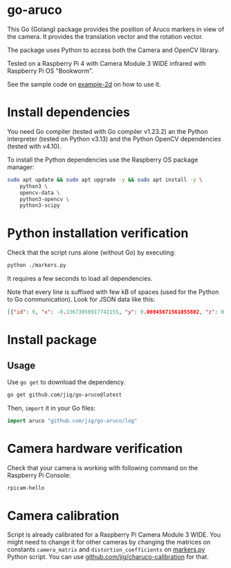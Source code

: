 # go-aruco

This Go (Golang) package provides the position of Aruco markers in view of the camera. It provides the translation vector and the rotation vector.

The package uses Python to access both the Camera and OpenCV library.

Tested on a Raspberry Pi 4 with Camera Module 3 WIDE infrared with Raspberry Pi OS "Bookworm".

See the sample code on [example-2d](./example-2d/) on how to use it.

# Install dependencies

You need Go compiler (tested with Go compiler v1.23.2) an the Python interpreter (tested on Python v3.13) and the Python OpenCV dependencies (tested with v4.10).

To install the Python dependencies use the Raspberry OS package manager:

```bash
sudo apt update && sudo apt upgrade -y && sudo apt install -y \
    python3 \
    opencv-data \
    python3-opencv \
    python3-scipy
```

# Python installation verification

Check that the script runs alone (without Go) by executing:

```bash
python ./markers.py
```

It requires a few seconds to load all dependencies.

Note that every line is suffixed with few kB of spaces (used for the Python to Go communication). Look for JSON data like this:

```json
[{"id": 9, "x": -0.13673050917742155, "y": 0.06945671561055802, "z": 0.7309941550510376, "roll-x": -172.7556401203728, "pitch-y": 6.610564919377947, "yaw-z": 178.17154128756582}, {"id": 6, "x": 0.34398351230356095, "y": -0.020529717758146982, "z": 0.8951305793554741, "roll-x": -177.8320267892627, "pitch-y": -26.86036068104307, "yaw-z": 177.5710900851925}, {"id": 8, "x": -0.13820595929256171, "y": -0.03209965216632465, "z": 0.7309398765039592, "roll-x": -171.51842160897496, "pitch-y": 2.0533179575661684, "yaw-z": 176.7455522076878}, {"id": 7, "x": 0.34751714240210885, "y": 0.07921186314686002, "z": 0.8838179732333362, "roll-x": -173.4195957396569, "pitch-y": -14.31427564710096, "yaw-z": 178.3094912498296}]
```

# Install package

## Usage

Use `go get` to download the dependency.

```bash
go get github.com/jig/go-aruco@latest
```

Then, `import` it in your Go files:

```go
import aruco "github.com/jig/go-aruco/log"
```

# Camera hardware verification

Check that your camera is working with following command on the Raspberry Pi Console:

```bash
rpicam-hello
```

# Camera calibration

Script is already calibrated for a Raspberry Pi Camera Module 3 WIDE. You might need to change it for other cameras by changing the matrices on constants `camera_matrix` and `distortion_coefficients` on [markers.py](./markers.py) Python script. You can use [github.com/jig/charuco-calibration](https://github.com/jig/charuco-calibration) for that.
